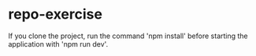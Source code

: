 # repo-exercise
If you clone the project, run the command 'npm install' before starting the application with 'npm run dev'.